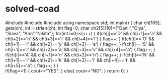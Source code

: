 # solved-coad

#include<iostream>
#include<cstdio>
#include<cstring>
using namespace std;
int main()
{
	char ch[105];
	gets(ch);
	int l=strlen(ch);
    int flag=0;
	char ch2[5][10]={"Danil","Olya", "Slava", "Ann","Nikita"};
    for(int i=0;i<l;i++)
    {
    	if(ch[i]=='D' && ch[i+1]=='a' && ch[i+2]=='n' && ch[i+3]=='i' && ch[i+4]=='l')
    	{
    		flag++;
		}
		if(ch[i]=='O' && ch[i+1]=='l' && ch[i+2]=='y' && ch[i+3]=='a')
    	{
    		flag++;
		}
    	if(ch[i]=='S' && ch[i+1]=='l' && ch[i+2]=='a' && ch[i+3]=='v' && ch[i+4]=='a')
    	{
    		flag++;
		}
		if(ch[i]=='A' && ch[i+1]=='n' && ch[i+2]=='n')
    	{
    		flag++;
		}
		if(ch[i]=='N' && ch[i+1]=='i' && ch[i+2]=='k' && ch[i+3]=='i' && ch[i+4]=='t' && ch[i+5]=='a')
    	{
    		flag++;
		}
    }  
    	if(flag==1)
    	{
    	cout<<"YES";
		}
		else{
	    cout<<"NO";
	   } 
	return 0;
}

